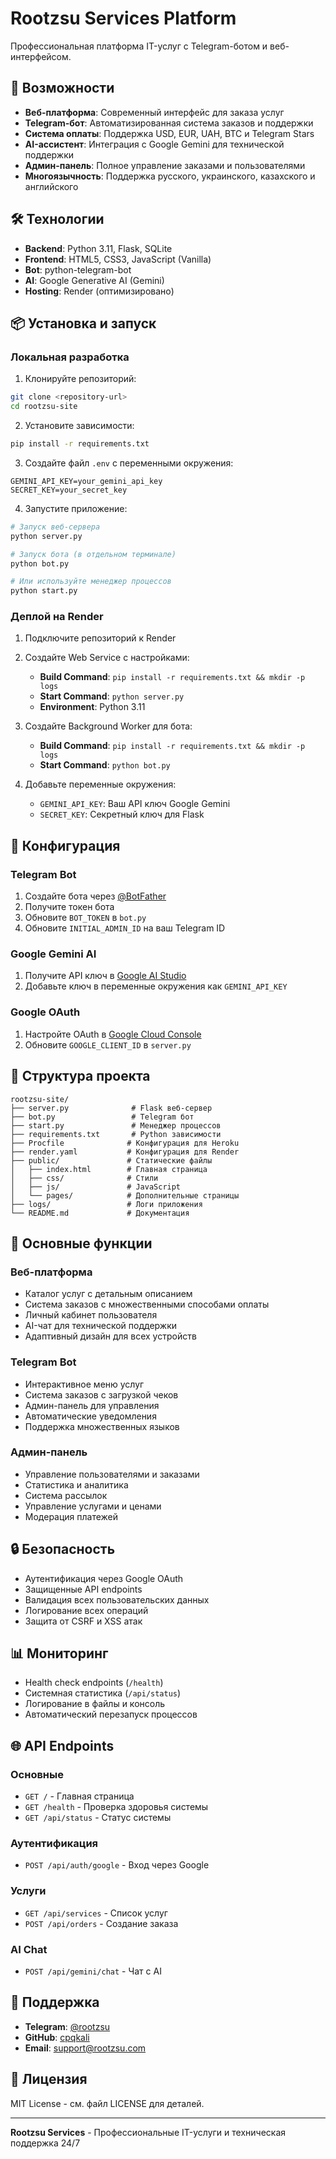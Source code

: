 # Rootzsu Services Platform

Профессиональная платформа IT-услуг с Telegram-ботом и веб-интерфейсом.

## 🚀 Возможности

- **Веб-платформа**: Современный интерфейс для заказа услуг
- **Telegram-бот**: Автоматизированная система заказов и поддержки
- **Система оплаты**: Поддержка USD, EUR, UAH, BTC и Telegram Stars
- **AI-ассистент**: Интеграция с Google Gemini для технической поддержки
- **Админ-панель**: Полное управление заказами и пользователями
- **Многоязычность**: Поддержка русского, украинского, казахского и английского

## 🛠 Технологии

- **Backend**: Python 3.11, Flask, SQLite
- **Frontend**: HTML5, CSS3, JavaScript (Vanilla)
- **Bot**: python-telegram-bot
- **AI**: Google Generative AI (Gemini)
- **Hosting**: Render (оптимизировано)

## 📦 Установка и запуск

### Локальная разработка

1. Клонируйте репозиторий:
```bash
git clone <repository-url>
cd rootzsu-site
```

2. Установите зависимости:
```bash
pip install -r requirements.txt
```

3. Создайте файл `.env` с переменными окружения:
```env
GEMINI_API_KEY=your_gemini_api_key
SECRET_KEY=your_secret_key
```

4. Запустите приложение:
```bash
# Запуск веб-сервера
python server.py

# Запуск бота (в отдельном терминале)
python bot.py

# Или используйте менеджер процессов
python start.py
```

### Деплой на Render

1. Подключите репозиторий к Render
2. Создайте Web Service с настройками:
   - **Build Command**: `pip install -r requirements.txt && mkdir -p logs`
   - **Start Command**: `python server.py`
   - **Environment**: Python 3.11

3. Создайте Background Worker для бота:
   - **Build Command**: `pip install -r requirements.txt && mkdir -p logs`
   - **Start Command**: `python bot.py`

4. Добавьте переменные окружения:
   - `GEMINI_API_KEY`: Ваш API ключ Google Gemini
   - `SECRET_KEY`: Секретный ключ для Flask

## 🔧 Конфигурация

### Telegram Bot

1. Создайте бота через [@BotFather](https://t.me/BotFather)
2. Получите токен бота
3. Обновите `BOT_TOKEN` в `bot.py`
4. Обновите `INITIAL_ADMIN_ID` на ваш Telegram ID

### Google Gemini AI

1. Получите API ключ в [Google AI Studio](https://makersuite.google.com/app/apikey)
2. Добавьте ключ в переменные окружения как `GEMINI_API_KEY`

### Google OAuth

1. Настройте OAuth в [Google Cloud Console](https://console.cloud.google.com/)
2. Обновите `GOOGLE_CLIENT_ID` в `server.py`

## 📁 Структура проекта

```
rootzsu-site/
├── server.py              # Flask веб-сервер
├── bot.py                 # Telegram бот
├── start.py               # Менеджер процессов
├── requirements.txt       # Python зависимости
├── Procfile              # Конфигурация для Heroku
├── render.yaml           # Конфигурация для Render
├── public/               # Статические файлы
│   ├── index.html        # Главная страница
│   ├── css/              # Стили
│   ├── js/               # JavaScript
│   └── pages/            # Дополнительные страницы
├── logs/                 # Логи приложения
└── README.md             # Документация
```

## 🎯 Основные функции

### Веб-платформа
- Каталог услуг с детальным описанием
- Система заказов с множественными способами оплаты
- Личный кабинет пользователя
- AI-чат для технической поддержки
- Адаптивный дизайн для всех устройств

### Telegram Bot
- Интерактивное меню услуг
- Система заказов с загрузкой чеков
- Админ-панель для управления
- Автоматические уведомления
- Поддержка множественных языков

### Админ-панель
- Управление пользователями и заказами
- Статистика и аналитика
- Система рассылок
- Управление услугами и ценами
- Модерация платежей

## 🔒 Безопасность

- Аутентификация через Google OAuth
- Защищенные API endpoints
- Валидация всех пользовательских данных
- Логирование всех операций
- Защита от CSRF и XSS атак

## 📊 Мониторинг

- Health check endpoints (`/health`)
- Системная статистика (`/api/status`)
- Логирование в файлы и консоль
- Автоматический перезапуск процессов

## 🌐 API Endpoints

### Основные
- `GET /` - Главная страница
- `GET /health` - Проверка здоровья системы
- `GET /api/status` - Статус системы

### Аутентификация
- `POST /api/auth/google` - Вход через Google

### Услуги
- `GET /api/services` - Список услуг
- `POST /api/orders` - Создание заказа

### AI Chat
- `POST /api/gemini/chat` - Чат с AI

## 🤝 Поддержка

- **Telegram**: [@rootzsu](https://t.me/rootzsu)
- **GitHub**: [cpqkali](https://github.com/cpqkali)
- **Email**: support@rootzsu.com

## 📄 Лицензия

MIT License - см. файл LICENSE для деталей.

---

**Rootzsu Services** - Профессиональные IT-услуги и техническая поддержка 24/7